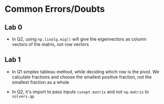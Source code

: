 # Common Errors/Doubts

## Lab 0

- In Q2, using ```np.linalg.eig()``` will give the eigenvectors as column vectors of the matrix, not row vectors

## Lab 1

- In Q1 simplex tableau method, while deciding which row is the pivot. We calculate fractions and choose the smallest positive fraction, not the smallest fraction as a whole

- In Q2, it's import to pass inputs ```cvxopt.matrix``` and not ```np.matrix``` to ```solvers.qp```
